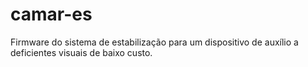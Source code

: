 # camar-es
Firmware do sistema de estabilização para um dispositivo de auxílio a deficientes visuais de baixo custo. 
